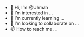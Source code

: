 - 👋 Hi, I’m @Uhmah
- 👀 I’m interested in ...
- 🌱 I’m currently learning ...
- 💞️ I’m looking to collaborate on ...
- 📫 How to reach me ...

<!---
Uhmah/Uhmah is a ✨ special ✨ repository because its `README.md` (this file) appears on your GitHub profile.
You can click the Preview link to take a look at your changes.
--->
